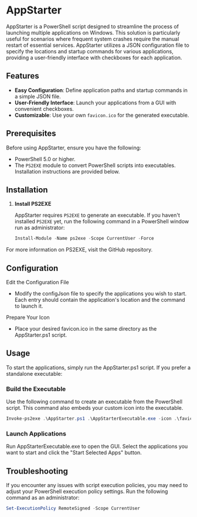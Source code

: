 # AppStarter

AppStarter is a PowerShell script designed to streamline the process of launching multiple applications on Windows. This solution is particularly useful for scenarios where frequent system crashes require the manual restart of essential services. AppStarter utilizes a JSON configuration file to specify the locations and startup commands for various applications, providing a user-friendly interface with checkboxes for each application.

## Features

- **Easy Configuration**: Define application paths and startup commands in a simple JSON file.
- **User-Friendly Interface**: Launch your applications from a GUI with convenient checkboxes.
- **Customizable**: Use your own `favicon.ico` for the generated executable.

## Prerequisites

Before using AppStarter, ensure you have the following:

- PowerShell 5.0 or higher.
- The `PS2EXE` module to convert PowerShell scripts into executables. Installation instructions are provided below.

## Installation

1. **Install PS2EXE**

   AppStarter requires `PS2EXE` to generate an executable. If you haven't installed `PS2EXE` yet, run the following command in a PowerShell window run as administrator:

   ```powershell
   Install-Module -Name ps2exe -Scope CurrentUser -Force
For more information on PS2EXE, visit the GitHub repository.

## Configuration
Edit the Configuration File

- Modify the configJson file to specify the applications you wish to start. Each entry should contain the application's location and the command to launch it.

Prepare Your Icon

- Place your desired favicon.ico in the same directory as the AppStarter.ps1 script.

## Usage
To start the applications, simply run the AppStarter.ps1 script. If you prefer a standalone executable:

### Build the Executable

Use the following command to create an executable from the PowerShell script. This command also embeds your custom icon into the executable.

   ```powershell
Invoke-ps2exe .\AppStarter.ps1 .\AppStarterExecutable.exe -icon .\favicon.ico
```

### Launch Applications

Run AppStarterExecutable.exe to open the GUI. Select the applications you want to start and click the "Start Selected Apps" button.


## Troubleshooting
If you encounter any issues with script execution policies, you may need to adjust your PowerShell execution policy settings. Run the following command as an administrator:
```powershell
Set-ExecutionPolicy RemoteSigned -Scope CurrentUser
```
